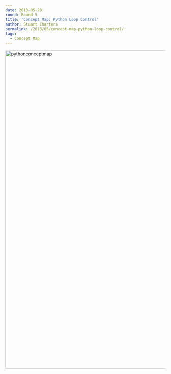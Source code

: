 ```yaml
---
date: 2013-05-28
round: Round 5
title: 'Concept Map: Python Loop Control'
author: Stuart Charters
permalink: /2013/05/concept-map-python-loop-control/
tags:
  - Concept Map
---
```

[<img class="alignnone size-large wp-image-2887" alt="pythonconceptmap" src="http://teaching.software-carpentry.org/wp-content/uploads/2013/05/pythonconceptmap-724x1024.jpg" width="707" height="999" />][1]

&nbsp;

 [1]: http://teaching.software-carpentry.org/wp-content/uploads/2013/05/pythonconceptmap.jpg

